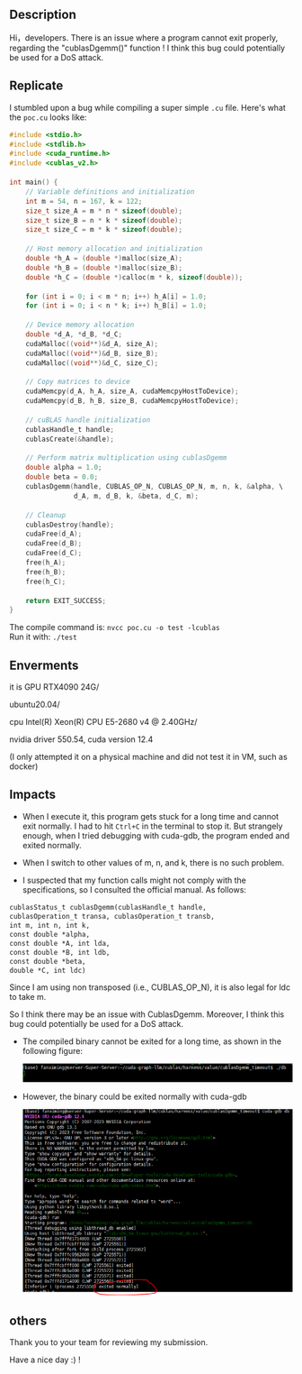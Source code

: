 ## Description

Hi，developers. There is an issue where a program cannot exit properly, regarding the "cublasDgemm()" function ! I think this bug could potentially be used for a DoS attack.

## Replicate

I stumbled upon a bug while compiling a super simple `.cu` file. Here's what the `poc.cu` looks like:

```c
#include <stdio.h>
#include <stdlib.h>
#include <cuda_runtime.h>
#include <cublas_v2.h>

int main() {
    // Variable definitions and initialization
    int m = 54, n = 167, k = 122;
    size_t size_A = m * n * sizeof(double);
    size_t size_B = n * k * sizeof(double);
    size_t size_C = m * k * sizeof(double);

    // Host memory allocation and initialization
    double *h_A = (double *)malloc(size_A);
    double *h_B = (double *)malloc(size_B);
    double *h_C = (double *)calloc(m * k, sizeof(double));

    for (int i = 0; i < m * n; i++) h_A[i] = 1.0;
    for (int i = 0; i < n * k; i++) h_B[i] = 1.0;

    // Device memory allocation
    double *d_A, *d_B, *d_C;
    cudaMalloc((void**)&d_A, size_A);
    cudaMalloc((void**)&d_B, size_B);
    cudaMalloc((void**)&d_C, size_C);

    // Copy matrices to device
    cudaMemcpy(d_A, h_A, size_A, cudaMemcpyHostToDevice);
    cudaMemcpy(d_B, h_B, size_B, cudaMemcpyHostToDevice);

    // cuBLAS handle initialization
    cublasHandle_t handle;
    cublasCreate(&handle);

    // Perform matrix multiplication using cublasDgemm
    double alpha = 1.0;
    double beta = 0.0;
    cublasDgemm(handle, CUBLAS_OP_N, CUBLAS_OP_N, m, n, k, &alpha, \
                d_A, m, d_B, k, &beta, d_C, m);

    // Cleanup
    cublasDestroy(handle);
    cudaFree(d_A);
    cudaFree(d_B);
    cudaFree(d_C);
    free(h_A);
    free(h_B);
    free(h_C);

    return EXIT_SUCCESS;
}
```

The compile command is: `nvcc poc.cu -o test -lcublas`  
Run it with: `./test`

## Enverments

it is GPU RTX4090 24G/

ubuntu20.04/

cpu Intel(R) Xeon(R) CPU E5-2680 v4 @ 2.40GHz/ 

nvidia driver 550.54, cuda version 12.4

(I only attempted it on a physical machine and did not test it in VM, such as docker)

## Impacts

* When I execute it, this program gets stuck for a long time and cannot exit normally. I had to hit `Ctrl+C` in the terminal to stop it. But strangely enough, when I tried debugging with cuda-gdb, the program ended and exited normally. 

* When I switch to other values of m, n, and k, there is no such problem.

* I suspected that my function calls might not comply with the specifications, so I consulted the official manual. As follows:

```
cublasStatus_t cublasDgemm(cublasHandle_t handle,
cublasOperation_t transa, cublasOperation_t transb,
int m, int n, int k,
const double *alpha,
const double *A, int lda,
const double *B, int ldb,
const double *beta,
double *C, int ldc)
```

Since I am using non transposed (i.e., CUBLAS_OP_N), it is also legal for ldc to take m.

So I think there may be an issue with CublasDgemm. Moreover, I think this bug could potentially be used for a DoS attack. 

* The compiled binary cannot be exited for a long time, as shown in the following figure:
  
  <img src="https://github.com/MPSFuzz/images/blob/master/cublasDgemm_hang_1.PNG?raw=true" title="" alt="MPSFuzz/images" data-align="inline">

* However, the binary could be exited normally with cuda-gdb
  
  ![MPSFuzz/images](https://github.com/MPSFuzz/images/blob/master/cublasDgemm_hang_3.PNG?raw=true)

## others

Thank you to your team for reviewing my submission. 

Have a nice day :) !
